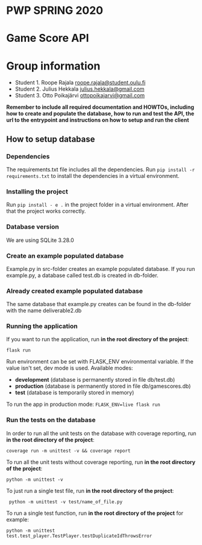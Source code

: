 # PWP SPRING 2020
# Game Score API
# Group information
* Student 1. Roope Rajala roope.rajala@student.oulu.fi
* Student 2. Julius Hekkala julius.hekkala@gmail.com
* Student 3. Otto Poikajärvi ottopoikajarvi@gmail.com

__Remember to include all required documentation and HOWTOs, including how to create and populate the database, how to run and test the API, the url to the entrypoint and instructions on how to setup and run the client__

## How to setup database

### Dependencies

The requirements.txt file includes all the dependencies. Run `pip install -r requirements.txt` to install the dependencies in a virtual environment.

### Installing the project

Run `pip install - e .` in the project folder in a virtual environment. After that the project works correctly.

### Database version

We are using SQLite 3.28.0

### Create an example populated database

Example.py in src-folder creates an example populated database. If you run example.py, a database called test.db is created in db-folder.

### Already created example populated database

The same database that example.py creates can be found in the db-folder with the name deliverable2.db


### Running the application

If you want to run the application, run __in the root directory of the project__:

``` flask run ```

Run environment can be set with FLASK_ENV environmental variable. If the value isn't set, dev mode is used.
Available modes:
- __development__ (database is permanently stored in file db/test.db)
- __production__ (database is permanently stored in file db/gamescores.db)
- __test__ (database is temporarily stored in memory)

To run the app in production mode:
``` FLASK_ENV=live flask run ```

### Run the tests on the database

In order to run all the unit tests on the database with coverage reporting, run __in the root directory of the project__:

``` coverage run -m unittest -v && coverage report ```

To run all the unit tests without coverage reporting, run __in the root directory of the project__:

``` python -m unittest -v ```

To just run a single test file, run __in the root directory of the project__:

``` python -m unittest -v test/name_of_file.py```

To run a single test function, run __in the root directory of the project__ for example:

``` python -m unittest test.test_player.TestPlayer.testDuplicateIdThrowsError ``` 




